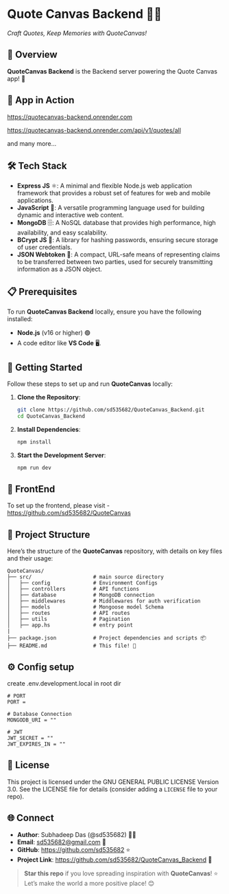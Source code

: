 # Quote Canvas Backend 📜✨

_Craft Quotes, Keep Memories with QuoteCanvas!_

## 🌟 Overview

**QuoteCanvas Backend** is the Backend server powering the Quote Canvas app! 🚀

## 🎥 App in Action

https://quotecanvas-backend.onrender.com

https://quotecanvas-backend.onrender.com/api/v1/quotes/all

and many more...

## 🛠️ Tech Stack

- **Express JS** ⚛️: A minimal and flexible Node.js web application framework that provides a robust set of features for web and mobile applications.
- **JavaScript** 📜: A versatile programming language used for building dynamic and interactive web content.
- **MongoDB** 🗄️: A NoSQL database that provides high performance, high availability, and easy scalability.
- **BCrypt JS** 🔐: A library for hashing passwords, ensuring secure storage of user credentials.
- **JSON Webtoken** 🔑: A compact, URL-safe means of representing claims to be transferred between two parties, used for securely transmitting information as a JSON object.


## 📋 Prerequisites

To run **QuoteCanvas Backend** locally, ensure you have the following installed:

- **Node.js** (v16 or higher) 🟢
- A code editor like **VS Code** 🖥️.

## 🚀 Getting Started

Follow these steps to set up and run **QuoteCanvas** locally:

1. **Clone the Repository**:

   ```bash
   git clone https://github.com/sd535682/QuoteCanvas_Backend.git
   cd QuoteCanvas_Backend
   ```

2. **Install Dependencies**:

   ```bash
   npm install
   ```

3. **Start the Development Server**:

   ```bash
   npm run dev
   ```


## 💾 FrontEnd

To set up the frontend, please visit - https://github.com/sd535682/QuoteCanvas

## 📂 Project Structure

Here’s the structure of the **QuoteCanvas** repository, with details on key files and their usage:

```
QuoteCanvas/
├── src/                    # main source directory
│   ├── config              # Environment Configs
│   ├── controllers         # API functions
│   ├── database            # MongoDB connection
│   ├── middlewares         # Middlewares for auth verification
│   ├── models              # Mongoose model Schema
│   ├── routes              # API routes
│   ├── utils               # Pagination
│   ├── app.hs              # entry point
|
├── package.json            # Project dependencies and scripts 📦
├── README.md               # This file! 📖
```

## ⚙️ Config setup

create .env.development.local in root dir
```
# PORT
PORT = 

# Database Connection
MONGODB_URI = ""

# JWT
JWT_SECRET = ""
JWT_EXPIRES_IN = ""

```


## 📜 License

This project is licensed under the GNU GENERAL PUBLIC LICENSE Version 3.0. See the LICENSE file for details (consider adding a `LICENSE` file to your repo).

## 🌐 Connect

- **Author**: Subhadeep Das (@sd535682) 👨‍💻
- **Email**: sd535682@gmail.com 📧
- **GitHub**: https://github.com/sd535682 ⭐
- **Project Link**: https://github.com/sd535682/QuoteCanvas_Backend 🔗

> **Star this repo** if you love spreading inspiration with **QuoteCanvas**! ⭐ Let’s make the world a more positive place! 😊
